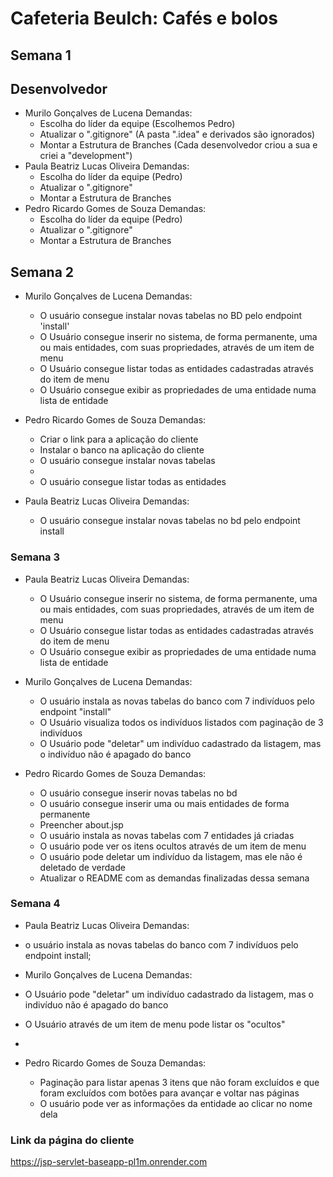 # Cafeteria Beulch: Cafés e bolos

## Semana 1

## Desenvolvedor

- Murilo Gonçalves de Lucena
   Demandas:
    - Escolha do líder da equipe (Escolhemos Pedro)
    - Atualizar o ".gitignore" (A pasta ".idea" e derivados são ignorados)
    - Montar a Estrutura de Branches (Cada desenvolvedor criou a sua e criei a "development")
- Paula Beatriz Lucas Oliveira
   Demandas:
    - Escolha do líder da equipe (Pedro)
    - Atualizar o ".gitignore"
    - Montar a Estrutura de Branches
- Pedro Ricardo Gomes de Souza
   Demandas:
    - Escolha do líder da equipe (Pedro)
    - Atualizar o ".gitignore"
    - Montar a Estrutura de Branches

## Semana 2
- Murilo Gonçalves de Lucena
  Demandas:
  - O usuário consegue instalar novas tabelas no BD pelo endpoint 'install'
  - O Usuário consegue inserir no sistema, de forma permanente, uma ou mais entidades, com suas propriedades, através de um item de menu
  - O Usuário consegue listar todas as entidades cadastradas através do item de menu
  - O Usuário consegue exibir as propriedades de uma entidade numa lista de entidade

- Pedro Ricardo Gomes de Souza
  Demandas:
    - Criar o link para a aplicação do cliente
    - Instalar o banco na aplicação do cliente
    - O usuário consegue instalar novas tabelas
    - 
    - O usuário consegue listar todas as entidades
  
- Paula Beatriz Lucas Oliveira
  Demandas:
    - O usuário consegue instalar novas tabelas no bd pelo endpoint install

### Semana 3

- Paula Beatriz Lucas Oliveira
  Demandas:
  - O Usuário consegue inserir no sistema, de forma permanente, uma ou mais entidades, com suas propriedades, através de um item de menu
  - O Usuário consegue listar todas as entidades cadastradas através do item de menu
  - O Usuário consegue exibir as propriedades de uma entidade numa lista de entidade


- Murilo Gonçalves de Lucena
  Demandas:
  - O usuário instala as novas tabelas do banco com 7 indivíduos pelo endpoint "install"
  - O Usuário visualiza todos os indivíduos listados com paginação de 3 indivíduos
  - O Usuário pode "deletar" um indivíduo cadastrado da listagem, mas o indivíduo não é apagado do banco


- Pedro Ricardo Gomes de Souza
 Demandas:
  - O usuário consegue inserir novas tabelas no bd
  - O usuário consegue inserir uma ou mais entidades de forma permanente
  - Preencher about.jsp
  - O usuário instala as novas tabelas com 7 entidades já criadas
  - O usuário pode ver os itens ocultos através de um item de menu
  - O usuário pode deletar um indivíduo da listagem, mas ele não é deletado de verdade
  - Atualizar o README com as demandas finalizadas dessa semana
  

### Semana 4
- Paula Beatriz Lucas Oliveira
Demandas:
- o usuário instala as novas tabelas do banco com 7 indivíduos pelo endpoint install;  

- Murilo Gonçalves de Lucena 
Demandas:
- O Usuário pode "deletar" um indivíduo cadastrado da listagem, mas o indivíduo não é apagado do banco
- O Usuário através de um item de menu pode listar os "ocultos"
- 


- Pedro Ricardo Gomes de Souza
 Demandas:
  - Paginação para listar apenas 3 itens que não foram excluídos e que foram excluídos com botões para avançar e voltar nas páginas
  - O usuário pode ver as informações da entidade ao clicar no nome dela

### Link da página do cliente
https://jsp-servlet-baseapp-pl1m.onrender.com